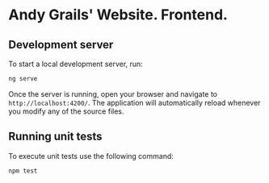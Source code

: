 # Andy Grails' Website. Frontend.

## Development server

To start a local development server, run:

```bash
ng serve
```

Once the server is running, open your browser and navigate to `http://localhost:4200/`. The application will automatically reload whenever you modify any of the source files.

## Running unit tests

To execute unit tests use the following command:

```bash
npm test
```
